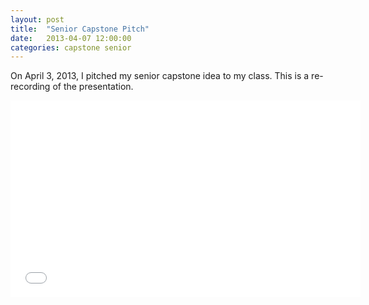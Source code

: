 ```yaml
---
layout: post
title:  "Senior Capstone Pitch"
date:   2013-04-07 12:00:00
categories: capstone senior
---
```


On April 3, 2013, I pitched my senior capstone idea to my class. This is a re-recording of the presentation.

<iframe src="//player.vimeo.com/video/63491584?title=0&amp;byline=0&amp;portrait=0&amp;color=ffffff" width="560" height="315" frameborder="0" webkitallowfullscreen mozallowfullscreen allowfullscreen></iframe>